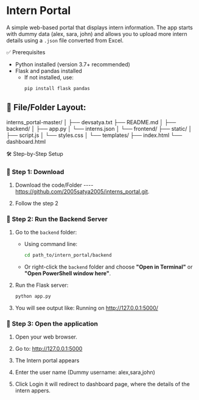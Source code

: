 # Intern Portal

A simple web-based portal that displays intern information. The app starts with dummy data (alex, sara, john) and allows you to upload more intern details using a `.json` file converted from Excel.

✅ Prerequisites

- Python installed (version 3.7+ recommended)
- Flask and pandas installed
  - If not installed, use:  
    ```bash
    pip install flask pandas
    ```


📁 File/Folder Layout:
----------------------------------------------------
interns_portal-master/
│
├── devsatya.txt
├── README.md
│
├── backend/
│   ├── app.py
│   └── interns.json
│
└── frontend/
    ├── static/
    │   ├── script.js
    │   └── styles.css
    │
    └── templates/
        ├── index.html
        └── dashboard.html


🛠️ Step-by-Step Setup

### 🔹 Step 1: Download

1. Download the code/Folder ---- https://github.com/2005satya2005/interns_portal.git.

2. Follow the step 2

### 🔹 Step 2: Run the Backend Server

1. Go to the `backend` folder:

   - Using command line:
     ```bash
     cd path_to/intern_portal/backend
     ```

   - Or right-click the `backend` folder and choose **"Open in Terminal"** or **"Open PowerShell window here"**.

2. Run the Flask server:

   ```bash
   python app.py

3. You will see output like:
Running on http://127.0.0.1:5000/

### 🔹 Step 3: Open the application 

1. Open your web browser.

2. Go to:
http://127.0.0.1:5000

3. The Intern portal appears
4. Enter the user name (Dummy username: alex,sara,john)
5. Click Login it will redirect to dashboard page, where the details of the intern appers.

